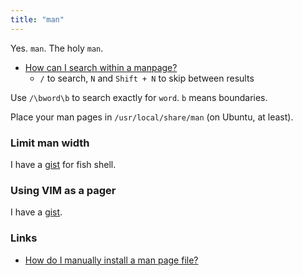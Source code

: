 ```yaml
---
title: "man"
---
```


Yes. `man`. The holy `man`.

- [How can I search within a manpage?](https://askubuntu.com/questions/20752)
	- `/` to search, `N` and `Shift + N` to skip between results

Use `/\bword\b` to search exactly for `word`. `b` means boundaries.

Place your man pages in `/usr/local/share/man` (on Ubuntu, at least).

### Limit man width
I have a [gist](https://gist.github.com/demicuz/0d434a27300149d529abd4220b7fd255) for fish shell.

### Using VIM as a pager
I have a [gist](https://gist.github.com/demicuz/94ee8ddccfc540342c10a4444a80761d).

### Links
- [How do I manually install a man page file?](https://askubuntu.com/questions/244809)
